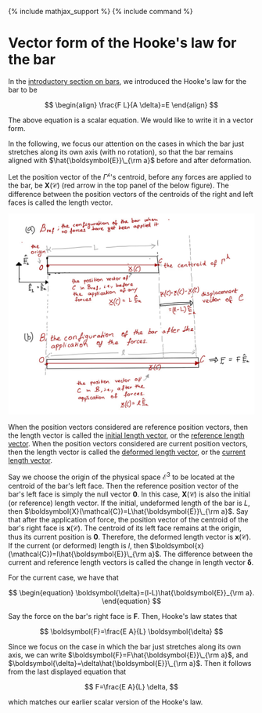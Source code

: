 {% include mathjax_support %}
{% include command %}

# Vector form of the Hooke's law for the bar

In the [introductory section on bars](Bars.md), we introduced the Hooke's law for the bar to be

$$
\begin{align}
\frac{F L}{A \delta}=E
\end{align}
$$

The above equation is a scalar equation. We would like to write it in a vector form. 

In the following, we focus our attention on the cases in which the bar just stretches along its own axis (with no rotation), so that the bar remains aligned with $\hat{\boldsymbol{E}}\_{\rm a}$ before and after deformation.

Let the position vector of the $\Gamma^{\mathscr{h}}$'s centroid, before any forces are applied to the bar, be $\boldsymbol{X}(\mathcal{C})$ (red arrow in the top panel of the below figure). The difference between the position vectors of the centroids of the right and left faces is called the length vector. 

![](ClassNotes-7.jpg)

<!-- <center>
<img src="ClassNotes-7.jpg" width="300">
</center> -->

When the position vectors considered are reference position vectors, then the length vector is called the <u>initial length vector</u>, or the <u>reference length vector</u>. When the position vectors considered are current position vectors, then the length vector is called the <u>deformed length vector</u>, or the <u>current length vector</u>.  

Say we choose the origin of the physical space $\mathcal{E}^3$ to be located at the centroid of the bar's left face. Then the reference position vector of the bar's left face is  simply the null vector $\boldsymbol{0}$. In this case, $\boldsymbol{X}(\mathcal{C})$ is also the initial (or reference) length vector. If the initial, undeformed length of the bar is $L$, then $\boldsymbol{X}(\mathcal{C})=L\hat{\boldsymbol{E}}\_{\rm a}$. Say that after  the application of force, the position vector of the centroid of the bar's right face is  $\boldsymbol{x}(\mathcal{C})$.  The centroid of its left face remains at the origin, thus its current position is $\boldsymbol{0}$.  Therefore, the deformed length vector is $\boldsymbol{x}(\mathcal{C})$. If the current (or deformed) length is $l$, then $\boldsymbol{x}(\mathcal{C})=l\hat{\boldsymbol{E}}\_{\rm a}$. The difference between the current and reference length vectors is called the change in length vector $\boldsymbol{\delta}$.   

For the current case, we have that

$$
\begin{equation}
\boldsymbol{\delta}=(l-L)\hat{\boldsymbol{E}}_{\rm a}.
\end{equation}
$$

Say the force on the bar's right face is $\boldsymbol{F}$. Then, Hooke's law states that

$$
\boldsymbol{F}=\frac{E A}{L} \boldsymbol{\delta}
$$ 

Since we focus on the case in which the bar just stretches along its own axis, we can write $\boldsymbol{F}=F\hat{\boldsymbol{E}}\_{\rm a}$, and $\boldsymbol{\delta}=\delta\hat{\boldsymbol{E}}\_{\rm a}$. Then it follows from the last displayed equation that

$$
F=\frac{E A}{L} \delta,
$$ 

which matches our earlier scalar version of the Hooke's law.

<!-- vector $\boldsymbol{u}(\mathcal{C})=\boldsymbol{x}(\mathcal{C})-\boldsymbol{X}(\mathcal{C})$ is called the displacement vector of $\mathcal{C}$. Since we don't talk about any other materials particles other the right face's centroid we write $\boldsymbol{x}(\mathcal{C})$, $\boldsymbol{X}(\mathcal{C})$, and $\boldsymbol{u}(\mathcal{C})$ simply as $\boldsymbol{x}$, $\boldsymbol{X}$, and $\boldsymbol{u}$, respectively. 

The vector  -->





<!-- HK_TODO: In the figure u(C) needs to be chnaged to bold \dekta -->

